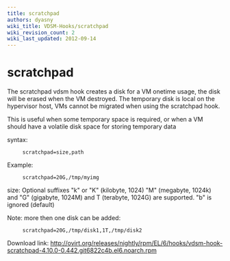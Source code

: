 ```yaml
---
title: scratchpad
authors: dyasny
wiki_title: VDSM-Hooks/scratchpad
wiki_revision_count: 2
wiki_last_updated: 2012-09-14
---
```


# scratchpad

The scratchpad vdsm hook creates a disk for a VM onetime usage, the disk will be erased when the VM destroyed. The temporary disk is local on the hypervisor host, VMs cannot be migrated when using the scratchpad hook.

This is useful when some temporary space is required, or when a VM should have a volatile disk space for storing temporary data

syntax:

         scratchpad=size,path

Example:

         scratchpad=20G,/tmp/myimg

size: Optional suffixes "k" or "K" (kilobyte, 1024) "M" (megabyte, 1024k) and "G" (gigabyte, 1024M) and T (terabyte, 1024G) are supported. "b" is ignored (default)

Note: more then one disk can be added:

         scratchpad=20G,/tmp/disk1,1T,/tmp/disk2

Download link: <http://ovirt.org/releases/nightly/rpm/EL/6/hooks/vdsm-hook-scratchpad-4.10.0-0.442.git6822c4b.el6.noarch.rpm>
